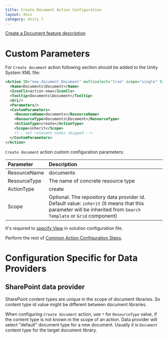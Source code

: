 ```yaml
---
title: Create Document Action Configuration
layout: docs
category: Unity 7
---
```

[Create a Document feature description](../../features/document-management/create-document)

# Custom Parameters

For `Create document` action following section should be added to the Unity System XML file:
 
```xml
<Action ID="new_document_Document" multiselect="true" scope="single" type="toolbar">
  <Name>Documents\Document</Name>
  <IconCls>action-new</IconCls>
  <Tooltip>Documents\Document</Tooltip>
  <Uri/>
  <Parameters/>
  <CustomParameters>
    <ResourceName>documents</ResourceName>
    <ResourceType>Documents\Document</ResourceType>
    <ActionType>create</ActionType>
    <Scope>inherit</Scope>
    <!-- not relevant nodes skipped -->
  </CustomParameters>
</Action>
```

`Create document` action custom configuration parameters:

| Parameter   | Description |
|:------------|:------------|
|ResourceName | documents   |
|ResourceType | The name of concrete resource type |
|ActionType   | create      |
|Scope        | Optional. The repository data provider id. Default value: `inherit` (it means that this parameter will be inherited from `Search Template` or `Grid` component) |

It's required to [specify View](../tags-list/views-tag) in solution configuration file.

Perform the rest of [Common Action Configuration Steps](../actions#common-actions-configuration-steps).

# Configuration Specific for Data Providers

## SharePoint data provider

SharePoint content types are unique in the scope of document libraries. 
So content type id value might be different between document libraries. 

When configuring `Create document` action, use `*` for `ResourceType` value, if the content type is not known in the scope of an action.
Data provider will select "default" document type for a new document.
Usually it is `Document` content type for the target document library.

 
